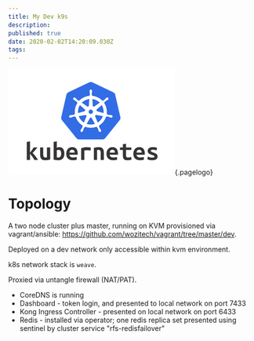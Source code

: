 ```yaml
---
title: My Dev k9s
description: 
published: true
date: 2020-02-02T14:20:09.030Z
tags: 
---
```


![Kubernetes Logo](/uploads/logos/kubernetes-logo.png "kubernetes Logo"){.pagelogo}
<!-- TITLE: My Dev k8s -->
<!-- SUBTITLE: My Development Kubernetes Cluster -->

# Topology
A two node cluster plus master, running on KVM provisioned via vagrant/ansible: https://github.com/wozitech/vagrant/tree/master/dev.

Deployed on a dev network only accessible within kvm environment.

k8s network stack is `weave`.

Proxied via untangle firewall (NAT/PAT).

* CoreDNS is running
* Dashboard - token login, and presented to local network on port 7433
* Kong Ingress Controller - presented on local network on port 6433
* Redis - installed via operator; one redis replica set presented using sentinel by cluster service "rfs-redisfailover"